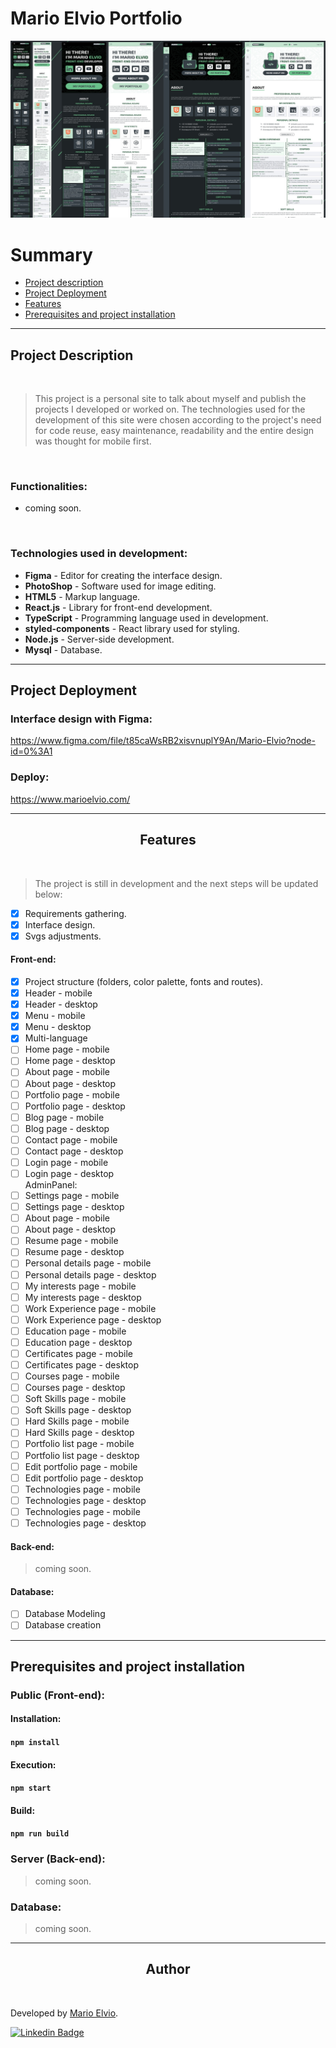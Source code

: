 # Mario Elvio Portfolio

<img src="preview.jpg"/>

<br>

Summary
=================
<!--ts-->
   * [Project description](#about)
   * [Project Deployment](#demo-project)
   * [Features](#features)
   * [Prerequisites and project installation](#pre-req)
<!--te-->

<hr/>

<h2 id="about">Project Description</h2>
<br />

> This project is a personal site to talk about myself and publish the projects I developed or worked on. The technologies used for the development of this site were chosen according to the project's need for code reuse, easy maintenance, readability and the entire design was thought for mobile first.

<br />

### Functionalities:
* coming soon.

<br />

### Technologies used in development:

* <strong>Figma</strong> - Editor for creating the interface design.
* <strong>PhotoShop</strong> - Software used for image editing.
* <strong>HTML5</strong> - Markup language.
* <strong>React.js</strong> - Library for front-end development.
* <strong>TypeScript</strong> - Programming language used in development.
* <strong>styled-components</strong> - React library used for styling.
* <strong>Node.js</strong> - Server-side development.
* <strong>Mysql</strong> - Database.

<hr/>

<h2 id="demo-project">Project Deployment</h2>

### Interface design with Figma:
<a align="left" href="https://www.figma.com/file/t85caWsRB2xisvnuplY9An/Mario-Elvio?node-id=0%3A1">https://www.figma.com/file/t85caWsRB2xisvnuplY9An/Mario-Elvio?node-id=0%3A1</a>

### Deploy:
<a align="left" href="https://www.marioelvio.com/" target="_blank">https://www.marioelvio.com/</a>

<hr/>

<h2 id="features" align="center">Features</h2>

<br />

> The project is still in development and the next steps will be updated below:

* [X] Requirements gathering.
* [X] Interface design.
* [X] Svgs adjustments.
#### Front-end:
* [X] Project structure (folders, color palette, fonts and routes).
* [X] Header - mobile
* [X] Header - desktop
* [X] Menu - mobile
* [X] Menu - desktop
* [X] Multi-language
* [ ] Home page - mobile
* [ ] Home page - desktop
* [ ] About page - mobile
* [ ] About page - desktop
* [ ] Portfolio page - mobile
* [ ] Portfolio page - desktop
* [ ] Blog page - mobile
* [ ] Blog page - desktop
* [ ] Contact page - mobile
* [ ] Contact page - desktop
* [ ] Login page - mobile
* [ ] Login page - desktop
<br />AdminPanel:
* [ ] Settings page - mobile
* [ ] Settings page - desktop
* [ ] About page - mobile
* [ ] About page - desktop
* [ ] Resume page - mobile
* [ ] Resume page - desktop
* [ ] Personal details page - mobile
* [ ] Personal details page - desktop
* [ ] My interests page - mobile
* [ ] My interests page - desktop
* [ ] Work Experience page - mobile
* [ ] Work Experience page - desktop
* [ ] Education page - mobile
* [ ] Education page - desktop
* [ ] Certificates page - mobile
* [ ] Certificates page - desktop
* [ ] Courses page - mobile
* [ ] Courses page - desktop
* [ ] Soft Skills page - mobile
* [ ] Soft Skills page - desktop
* [ ] Hard Skills page - mobile
* [ ] Hard Skills page - desktop
* [ ] Portfolio list page - mobile
* [ ] Portfolio list page - desktop
* [ ] Edit portfolio page - mobile
* [ ] Edit portfolio page - desktop
* [ ] Technologies page - mobile
* [ ] Technologies page - desktop
* [ ] Technologies page - mobile
* [ ] Technologies page - desktop

#### Back-end:
> coming soon.

#### Database:
* [ ] Database Modeling
* [ ] Database creation

<hr/>

<h2 id="pre-req">Prerequisites and project installation</h2>

### Public (Front-end):
#### Installation:
#### `npm install`
#### Execution:
#### `npm start`

#### Build:
#### `npm run build`


### Server (Back-end):

> coming soon.

### Database:

> coming soon.

<hr/>

<h2 align="center">Author</h2>

<a href="https://marioelvio.com" target="_blank">
 <img style="border-radius: 50%;" src="https://avatars.githubusercontent.com/u/81795443?v=4" width="100px;" alt=""/>
</a> <a href="https://marioelvio.com" title="Mario Elvio" target="_blank"></a>

<p>Developed by <a href="https://marioelvio.com">Mario Elvio</a>.</p>

[![Linkedin Badge](https://img.shields.io/badge/-Mario_Elvio-blue?style=flat-square&logo=Linkedin&logoColor=white&link=https://www.linkedin.com/in/marioelvio/)](https://www.linkedin.com/in/marioelvio/)

